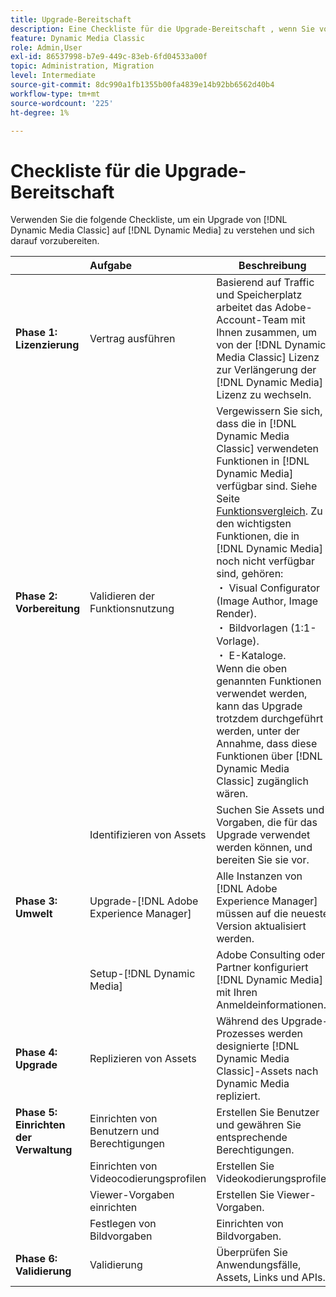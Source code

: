 ```yaml
---
title: Upgrade-Bereitschaft
description: Eine Checkliste für die Upgrade-Bereitschaft , wenn Sie von  [!DNL Adobe Dynamic Media Classic]  zu  [!DNL Dynamic Media]  wechseln  [!DNL Adobe Experience Manager].
feature: Dynamic Media Classic
role: Admin,User
exl-id: 86537998-b7e9-449c-83eb-6fd04533a00f
topic: Administration, Migration
level: Intermediate
source-git-commit: 8dc990a1fb1355b00fa4839e14b92bb6562d40b4
workflow-type: tm+mt
source-wordcount: '225'
ht-degree: 1%

---
```


# Checkliste für die Upgrade-Bereitschaft

Verwenden Sie die folgende Checkliste, um ein Upgrade von [!DNL Dynamic Media Classic] auf [!DNL Dynamic Media] zu verstehen und sich darauf vorzubereiten.

|  | Aufgabe | Beschreibung |
| :--- | :--- | --- |
| **Phase 1: Lizenzierung** | Vertrag ausführen | Basierend auf Traffic und Speicherplatz arbeitet das Adobe-Account-Team mit Ihnen zusammen, um von der [!DNL Dynamic Media Classic] Lizenz zur Verlängerung der [!DNL Dynamic Media] Lizenz zu wechseln. |
| **Phase 2: Vorbereitung** | Validieren der Funktionsnutzung | Vergewissern Sie sich, dass die in [!DNL Dynamic Media Classic] verwendeten Funktionen in [!DNL Dynamic Media] verfügbar sind. Siehe Seite [Funktionsvergleich](/help/using/upgrade-feature-comparison.md). Zu den wichtigsten Funktionen, die in [!DNL Dynamic Media] noch nicht verfügbar sind, gehören: <br>・ Visual Configurator (Image Author, Image Render).<br>・ Bildvorlagen (1:1-Vorlage).<br>・ E-Kataloge.<br>Wenn die oben genannten Funktionen verwendet werden, kann das Upgrade trotzdem durchgeführt werden, unter der Annahme, dass diese Funktionen über [!DNL Dynamic Media Classic] zugänglich wären. |
|   | Identifizieren von Assets | Suchen Sie Assets und Vorgaben, die für das Upgrade verwendet werden können, und bereiten Sie sie vor. |
| **Phase 3: Umwelt** | Upgrade-[!DNL Adobe Experience Manager] | Alle Instanzen von [!DNL Adobe Experience Manager] müssen auf die neueste Version aktualisiert werden. |
|   | Setup-[!DNL Dynamic Media] | Adobe Consulting oder Partner konfiguriert [!DNL Dynamic Media] mit Ihren Anmeldeinformationen. |
| **Phase 4: Upgrade** | Replizieren von Assets | Während des Upgrade-Prozesses werden designierte [!DNL Dynamic Media Classic]-Assets nach Dynamic Media repliziert. |
| **Phase 5: Einrichten der Verwaltung** | Einrichten von Benutzern und Berechtigungen | Erstellen Sie Benutzer und gewähren Sie entsprechende Berechtigungen. |
|   | Einrichten von Videocodierungsprofilen | Erstellen Sie Videokodierungsprofile. |
|   | Viewer-Vorgaben einrichten | Erstellen Sie Viewer-Vorgaben. |
|   | Festlegen von Bildvorgaben | Einrichten von Bildvorgaben. |
| **Phase 6: Validierung** | Validierung | Überprüfen Sie Anwendungsfälle, Assets, Links und APIs. |
